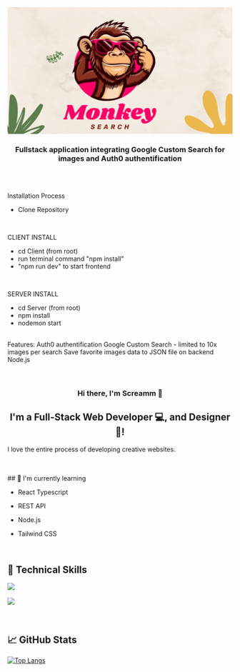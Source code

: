 <p align="center">
  <img src="https://raw.githubusercontent.com/screamm/Inl-mningsuppgift-1-David-Lindestrand-Cuenca/main/monkey%20search.gif" alt="monkey search banner">
</p>



<h3 align="center">
  Fullstack application integrating Google Custom Search for images and Auth0 authentification

</h3>
<br>

<br>


Installation Process
<br>
- Clone Repository
<br>

CLIENT INSTALL
- cd Client (from root)
- run terminal command "npm install"
- "npm run dev" to start frontend
  
<br>

SERVER INSTALL
- cd Server (from root)
- npm install
- nodemon start

<br>
Features:
Auth0 authentification
Google Custom Search - limited to 10x images per search
Save favorite images data to JSON file on backend Node.js

<br>
<br>
<br>

<h3 align="center">
Hi there, I'm Screamm 👋
</h3>

<h2 align="center">
I'm a Full-Stack Web Developer 💻, and Designer 🎨!
</h2> 

I love the entire process of developing creative websites. 

<br>
<br>
## 🌱 I'm currently learning

- React Typescript
- REST API
- Node.js
- Tailwind CSS

  <br>
  

## 💼 Technical Skills

![](https://img.shields.io/badge/Code-React-informational?style=flat&logo=react&color=61DAFB)

![](https://img.shields.io/badge/Code-JavaScript-informational?style=flat&logo=JavaScript&color=F7DF1E)

<br>

## 📈 GitHub Stats 

[![Top Langs](https://github-readme-stats.vercel.app/api/top-langs/?username=screamm&layout=compact)](https://github.com/screamm)


<br>
